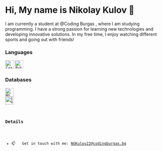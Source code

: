 <h1 align="left">Hi, My name is Nikolay Kulov 👋</h1>
I am currently a student at <a style="text-decoration: none;" href="https://github.com/codingburgas">@Coding Burgas</a> , where I am studying programming.  
I have a strong passion for learning new technologies and developing innovative solutions.  
In my free time, I enjoy watching different sports and going out with friends!  

### Languages
<code><img height="27" src="https://img.shields.io/badge/c++-%2300599C.svg?style=for-the-badge&logo=c%2B%2B&logoColor=white" alt="C++"></code>
<code><img height="27" src="https://img.shields.io/badge/python-%2314354C.svg?style=for-the-badge&logo=python&logoColor=white" alt="Python"></code>

### Databases
<code><img height="27" src="https://img.shields.io/badge/Microsoft%20SQL%20Server-CC2927?style=for-the-badge&logo=microsoft%20sql%20server&logoColor=white" alt="MS SQL">
<code><img height="27" src="https://img.shields.io/badge/sqlite-%23003B57.svg?style=for-the-badge&logo=sqlite&logoColor=white" alt="SQLite"></code>

### Details 
- 📫 &nbsp; Get in touch with me: NGKulov22@codingburgas.bg
